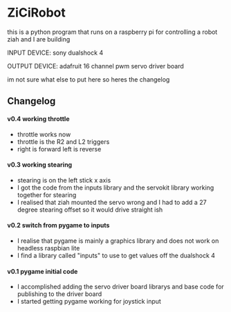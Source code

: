 # ZiCiRobot

this is a python program that runs on a raspberry pi for controlling a robot ziah and I are building

INPUT DEVICE: sony dualshock 4

OUTPUT DEVICE: adafruit 16 channel pwm servo driver board

im not sure what else to put here so heres the changelog

## Changelog

#### v0.4 working throttle
- throttle works now
- throttle is the R2 and L2 triggers
- right is forward left is reverse

#### v0.3 working stearing
- stearing is on the left stick x axis
- I got the code from the inputs library and the servokit library working together for stearing
- I realised that ziah mounted the servo wrong and I had to add a 27 degree stearing offset so it would drive straight ish

#### v0.2 switch from pygame to inputs
- I realise that pygame is mainly a graphics library and does not work on headless raspbian lite
- I find a library called "inputs" to use to get values off the dualshock 4

#### v0.1 pygame initial code
- I accomplished adding the servo driver board librarys and base code for publishing to the driver board
- I started getting pygame working for joystick input
